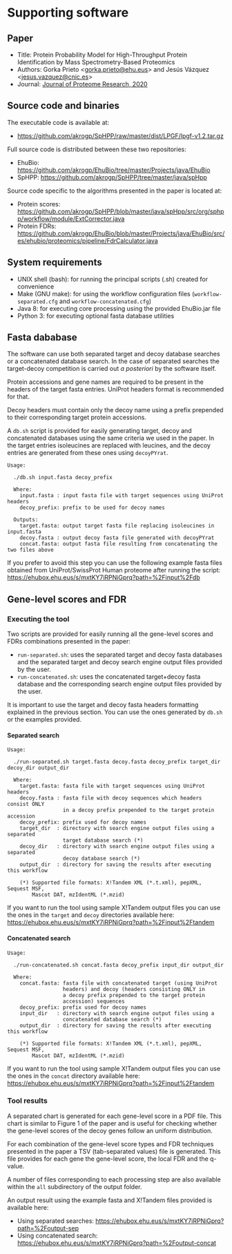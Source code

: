 # Supporting software

## Paper

* Title: Protein Probability Model for High-Throughput Protein Identification by Mass Spectrometry-Based Proteomics
* Authors: Gorka Prieto <<gorka.prieto@ehu.eus>> and Jesús Vázquez <<jesus.vazquez@cnic.es>>
* Journal: [Journal of Proteome Research, 2020](https://pubs.acs.org/doi/abs/10.1021/acs.jproteome.9b00819)

## Source code and binaries

The executable code is available at:

* https://github.com/akrogp/SpHPP/raw/master/dist/LPGF/lpgf-v1.2.tar.gz

Full source code is distributed between these two repositories:

* EhuBio: https://github.com/akrogp/EhuBio/tree/master/Projects/java/EhuBio
* SpHPP: https://github.com/akrogp/SpHPP/tree/master/java/spHpp

Source code specific to the algorithms presented in the paper is located at:

* Protein scores: https://github.com/akrogp/SpHPP/blob/master/java/spHpp/src/org/sphpp/workflow/module/ExtCorrector.java
* Protein FDRs: https://github.com/akrogp/EhuBio/blob/master/Projects/java/EhuBio/src/es/ehubio/proteomics/pipeline/FdrCalculator.java

## System requirements

* UNIX shell (bash): for running the principal scripts (.sh) created for convenience
* Make (GNU make): for using the workflow configuration files (`workflow-separated.cfg` and `workflow-concatenated.cfg`)
* Java 8: for executing core processing using the provided EhuBio.jar file
* Python 3: for executing optional fasta database utilities

## Fasta dababase

The software can use both separated target and decoy database searches or a concatenated  database search. In the case of separated searches the target-decoy competition is carried out *a posteriori* by the software itself.

Protein accessions and gene names are required to be present in the headers of the target fasta entries. UniProt headers format is recommended for that.

Decoy headers must contain only the decoy name using a prefix prepended to their corresponding target protein accessions.

A `db.sh` script is provided for easily generating target, decoy and concatenated databases using the same criteria we used in the paper. In the target entries isoleucines are replaced with leucines, and the decoy entries are generated from these ones using `decoyPYrat`.

```
Usage:

  ./db.sh input.fasta decoy_prefix

  Where:
    input.fasta : input fasta file with target sequences using UniProt headers
    decoy_prefix: prefix to be used for decoy names

  Outputs:
    target.fasta: output target fasta file replacing isoleucines in input.fasta
    decoy.fasta : output decoy fasta file generated with decoyPYrat
    concat.fasta: output fasta file resulting from concatenating the two files above
```

If you prefer to avoid this step you can use the following example fasta files obtained from UniProt/SwissProt Human proteome after running the script: https://ehubox.ehu.eus/s/mxtKY7iRPNiGprq?path=%2Finput%2Fdb

## Gene-level scores and FDR

### Executing the tool

Two scripts are provided for easily running all the gene-level scores and FDRs combinations presented in the paper:

* `run-separated.sh`: uses the separated target and decoy fasta databases and the separated target and decoy search engine output files provided by the user.
* `run-concatenated.sh`: uses the concatenated target+decoy fasta database and the corresponding search engine output files provided by the user.

It is important to use the target and decoy fasta headers formatting explained in the previous section. You can use the ones generated by `db.sh` or the examples provided.

#### Separated search

```
Usage:

  ./run-separated.sh target.fasta decoy.fasta decoy_prefix target_dir decoy_dir output_dir

  Where:
    target.fasta: fasta file with target sequences using UniProt headers
    decoy.fasta : fasta file with decoy sequences which headers consist ONLY
                  in a decoy prefix prepended to the target protein accession
    decoy_prefix: prefix used for decoy names
    target_dir  : directory with search engine output files using a separated
                  target database search (*)
    decoy_dir   : directory with search engine output files using a separated
                  decoy database search (*)
    output_dir  : directory for saving the results after executing this workflow

    (*) Supported file formats: X!Tandem XML (*.t.xml), pepXML, Sequest MSF,
        Mascot DAT, mzIdentML (*.mzid)
```

If you want to run the tool using sample X!Tandem output files you can use the ones in the `target` and `decoy` directories available here: https://ehubox.ehu.eus/s/mxtKY7iRPNiGprq?path=%2Finput%2Ftandem

#### Concatenated search

```
Usage:

  ./run-concatenated.sh concat.fasta decoy_prefix input_dir output_dir

  Where:
    concat.fasta: fasta file with concatenated target (using UniProt
                  headers) and decoy (headers consisting ONLY in
                  a decoy prefix prepended to the target protein
                  accession) sequences
    decoy_prefix: prefix used for decoy names
    input_dir   : directory with search engine output files using a
                  concatenated database search (*)
    output_dir  : directory for saving the results after executing this workflow

    (*) Supported file formats: X!Tandem XML (*.t.xml), pepXML, Sequest MSF,
        Mascot DAT, mzIdentML (*.mzid)
```

If you want to run the tool using sample X!Tandem output files you can use the ones in the `concat` directory available here: https://ehubox.ehu.eus/s/mxtKY7iRPNiGprq?path=%2Finput%2Ftandem

### Tool results

A separated chart is generated for each gene-level score in a PDF file. This chart is similar to Figure 1 of the paper and is useful for checking whether the gene-level scores of the decoy genes follow an uniform distribution.

For each combination of the gene-level score types and FDR techniques presented in the paper a TSV (tab-separated values) file is generated. This file provides for each gene the gene-level score, the local FDR and the q-value.

A number of files corresponding to each processing step are also available within the `all` subdirectory of the output folder.

An output result using the example fasta and X!Tandem files provided is available here:

* Using separated searches: https://ehubox.ehu.eus/s/mxtKY7iRPNiGprq?path=%2Foutput-sep
* Using concatenated search: https://ehubox.ehu.eus/s/mxtKY7iRPNiGprq?path=%2Foutput-concat
